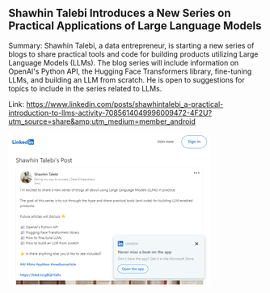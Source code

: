 ## Shawhin Talebi Introduces a New Series on Practical Applications of Large Language Models
Summary: Shawhin Talebi, a data entrepreneur, is starting a new series of blogs to share practical tools and code for building products utilizing Large Language Models (LLMs). The blog series will include information on OpenAI's Python API, the Hugging Face Transformers library, fine-tuning LLMs, and building an LLM from scratch. He is open to suggestions for topics to include in the series related to LLMs.

Link: https://www.linkedin.com/posts/shawhintalebi_a-practical-introduction-to-llms-activity-7085614049996009472-4F2U?utm_source=share&amp;utm_medium=member_android

<img src="/img/92ec062f-e7f1-4c8d-a229-4b1660c2d001.png" width="400" />
<br/><br/>
